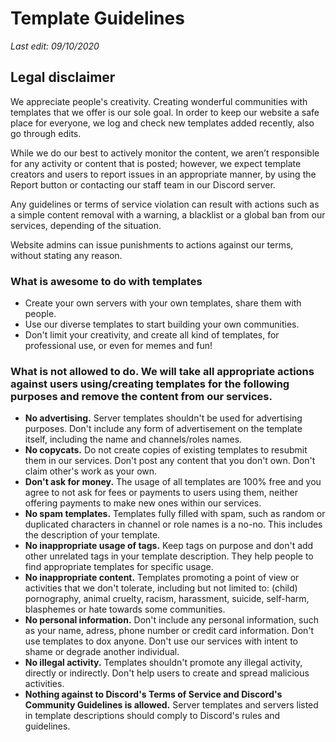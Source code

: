 # Template Guidelines
*Last edit: 09/10/2020*

## Legal disclaimer
We appreciate people's creativity. Creating wonderful communities with templates that we offer is our sole goal. In order to keep our website a safe place for everyone, we log and check new templates added recently, also go through edits. 

While we do our best to actively monitor the content, we aren’t responsible for any activity or content that is posted; however, we expect template creators and users to report issues in an appropriate manner, by using the Report button or contacting our staff team in our Discord server.

Any guidelines or terms of service violation can result with actions such as a simple content removal with a warning, a blacklist or a global ban from our services, depending of the situation.

Website admins can issue punishments to actions against our terms, without stating any reason.

### What is awesome to do with templates
- Create your own servers with your own templates, share them with people.
- Use our diverse templates to start building your own communities.
- Don't limit your creativity, and create all kind of templates, for professional use, or even for memes and fun!

### What is not allowed to do. We will take all appropriate actions against users using/creating templates for the following purposes and remove the content from our services.

- **No advertising.** Server templates shouldn't be used for advertising purposes. Don't include any form of advertisement on the template itself, including the name and channels/roles names.
- **No copycats.** Do not create copies of existing templates to resubmit them in our services. Don't post any content that you don't own. Don't claim other's work as your own.
- **Don't ask for money.** The usage of all templates are 100% free and you agree to not ask for fees or payments to users using them, neither offering payments to make new ones within our services.
- **No spam templates.** Templates fully filled with spam, such as random or duplicated characters in channel or role names is a no-no. This includes the description of your template.
- **No inappropriate usage of tags.** Keep tags on purpose and don't add other unrelated tags in your template description. They help people to find appropriate templates for specific usage.
- **No inappropriate content.** Templates promoting a point of view or activities that we don't tolerate, including but not limited to: (child) pornography, animal cruelty, racism, harassment, suicide, self-harm, blasphemes or hate towards some communities.
- **No personal information.** Don't include any personal information, such as your name, adress, phone number or credit card information. Don't use templates to dox anyone. Don't use our services with intent to shame or degrade another individual.
- **No illegal activity.** Templates shouldn't promote any illegal activity, directly or indirectly. Don't help users to create and spread malicious activities.
- **Nothing against to Discord's Terms of Service and Discord's Community Guidelines is allowed.** Server templates and servers listed in template descriptions should comply to Discord's rules and guidelines.
